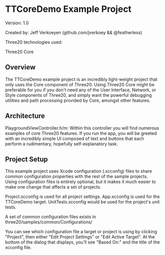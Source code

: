 
TTCoreDemo Example Project
==========================

Version: 1.0

Created by: Jeff Verkoeyen (github.com/jverkoey && @featherless)

Three20 technologies used:

Three20 Core

Overview
--------

The TTCoreDemo example project is an incredibly light-weight project that only uses the Core
component of Three20. Using Three20 Core might be preferable for you if you don't need any of the
User Interface, Network, or Style components of Three20, and simply want the powerful debugging
utilities and path processing provided by Core, amongst other features.

Architecture
------------

PlaygroundViewController.h/m: Within this controller you will find numerous examples of core
Three20 features. If you run the app, you will be greeted with an incredibly simple UI composed
of text and buttons that each perform a rudimentary, hopefully self-explanatory task.

Project Setup
-------------

This example project uses Xcode configuration (.xcconfig) files to share common configuration
properties with the rest of the sample projects. Using configuration files is entirely optional,
but it makes it much easier to make one change that affects a set of projects.

Project.xcconfig is used for all project settings.
App.xcconfig is used for the TTCoreDemo target.
UnitTests.xcconfig would be used for the project's unit tests.

A set of common configuration files exists in three20/samples/common/Configurations/

You can see which configuration file a target or project is using by clicking "Project", then
either "Edit Project Settings" or "Edit Active Target". At the bottom of the dialog that displays,
you'll see "Based On:" and the title of the xcconfig file.
